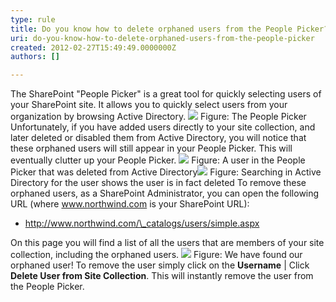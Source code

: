 ```yaml
---
type: rule
title: Do you know how to delete orphaned users from the People Picker?
uri: do-you-know-how-to-delete-orphaned-users-from-the-people-picker
created: 2012-02-27T15:49:49.0000000Z
authors: []

---
```


 The SharePoint "People Picker" is a great tool for quickly selecting users of your SharePoint site. It allows you to quickly select users from your organization by browsing Active Directory. ![](/PublishingImages/PeoplePicker.jpg)
Figure: The People Picker
Unfortunately, if you have added users directly to your site collection, and later deleted or disabled them from Active Directory, you will notice that these orphaned users will still appear in your People Picker. This will eventually clutter up your People Picker.
![](/PublishingImages/PeoplePicker-deleted.jpg)
Figure: A user in the People Picker that was deleted from Active Directory![](/PublishingImages/PeoplePicker-searching.jpg)
Figure: Searching in Active Directory for the user shows the user is in fact deleted
To remove these orphaned users, as a SharePoint Administrator, you can open the following URL (where www.northwind.com is your SharePoint URL):

- http://www.northwind.com/\_catalogs/users/simple.aspx


On this page you will find a list of all the users that are members of your site collection, including the orphaned users.
![](/PublishingImages/PeoplePicker-found.jpg)
Figure: We have found our orphaned user!
To remove the user simply click on the **Username** | Click **Delete User from Site Collection**. This will instantly remove the user from the People Picker.

